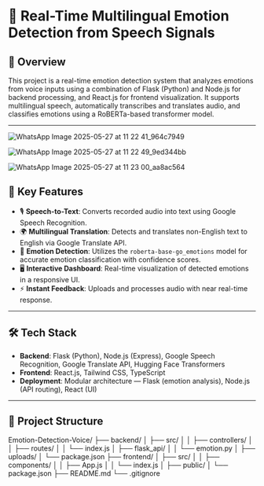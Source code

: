# 🎤 Real-Time Multilingual Emotion Detection from Speech Signals

## 📌 Overview
This project is a real-time emotion detection system that analyzes emotions from voice inputs using a combination of Flask (Python) and Node.js for backend processing, and React.js for frontend visualization. It supports multilingual speech, automatically transcribes and translates audio, and classifies emotions using a RoBERTa-based transformer model.

---

![WhatsApp Image 2025-05-27 at 11 22 41_964c7949](https://github.com/user-attachments/assets/b89c7a16-c565-486f-8fc6-6e5bd711b636)

![WhatsApp Image 2025-05-27 at 11 22 49_9ed344bb](https://github.com/user-attachments/assets/b36ef351-10f7-40b2-a75a-c853a2b74ca1)

![WhatsApp Image 2025-05-27 at 11 23 00_aa8ac564](https://github.com/user-attachments/assets/aa77d34e-643c-4ac2-bdd8-9357365f0041)



## 🚀 Key Features
- 🎙 **Speech-to-Text**: Converts recorded audio into text using Google Speech Recognition.
- 🌍 **Multilingual Translation**: Detects and translates non-English text to English via Google Translate API.
- 🤖 **Emotion Detection**: Utilizes the `roberta-base-go_emotions` model for accurate emotion classification with confidence scores.
- 🖥 **Interactive Dashboard**: Real-time visualization of detected emotions in a responsive UI.
- ⚡ **Instant Feedback**: Uploads and processes audio with near real-time response.

---

## 🛠 Tech Stack
- **Backend**: Flask (Python), Node.js (Express), Google Speech Recognition, Google Translate API, Hugging Face Transformers
- **Frontend**: React.js, Tailwind CSS, TypeScript
- **Deployment**: Modular architecture — Flask (emotion analysis), Node.js (API routing), React (UI)

---

## 📁 Project Structure
Emotion-Detection-Voice/
├── backend/
│   ├── src/
│   │   ├── controllers/
│   │   ├── routes/
│   │   └── index.js
│   ├── flask_api/
│   │   └── emotion.py
│   ├── uploads/
│   └── package.json
├── frontend/
│   ├── src/
│   │   ├── components/
│   │   ├── App.js
│   │   └── index.js
│   ├── public/
│   └── package.json
├── README.md
└── .gitignore

